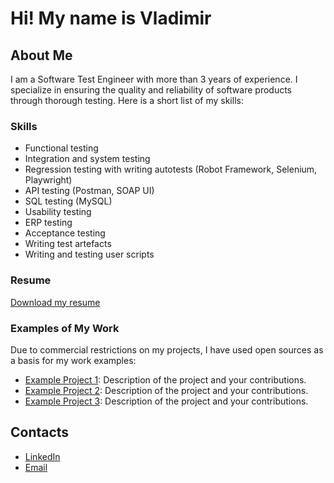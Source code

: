 # Hi! My name is Vladimir

## About Me
I am a Software Test Engineer with more than 3 years of experience. I specialize in ensuring the quality and reliability of software products through thorough testing. Here is a short list of my skills:

### Skills
- Functional testing
- Integration and system testing
- Regression testing with writing autotests (Robot Framework, Selenium, Playwright)
- API testing (Postman, SOAP UI)
- SQL testing (MySQL)
- Usability testing
- ERP testing
- Acceptance testing
- Writing test artefacts
- Writing and testing user scripts

### Resume
[Download my resume](link_to_your_resume) 

### Examples of My Work
Due to commercial restrictions on my projects, I have used open sources as a basis for my work examples:

- [Example Project 1](link_to_example_project_1): Description of the project and your contributions.
- [Example Project 2](link_to_example_project_2): Description of the project and your contributions.
- [Example Project 3](link_to_example_project_3): Description of the project and your contributions.

## Contacts
- [LinkedIn](https://www.linkedin.com/in/vnlashin)
- [Email](mailto:vnlashin@gmail.com)
